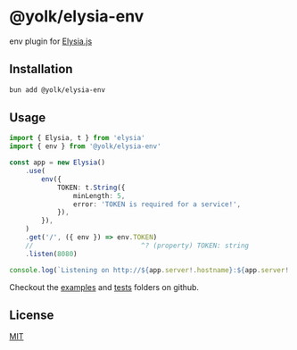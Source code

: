# @yolk/elysia-env

env plugin for [Elysia.js](https://elysiajs.com)

## Installation

```bash
bun add @yolk/elysia-env
```

## Usage

```ts
import { Elysia, t } from 'elysia'
import { env } from '@yolk/elysia-env'

const app = new Elysia()
    .use(
        env({
            TOKEN: t.String({
                minLength: 5,
                error: 'TOKEN is required for a service!',
            }),
        }),
    )
    .get('/', ({ env }) => env.TOKEN)
    //                           ^? (property) TOKEN: string
    .listen(8080)

console.log(`Listening on http://${app.server!.hostname}:${app.server!.port}`)
```

Checkout the [examples](./examples) and [tests](./tests) folders on github.

## License

[MIT](LICENSE)
